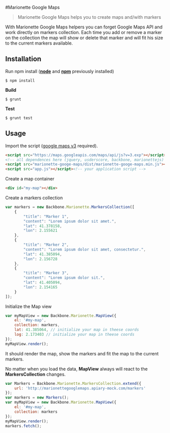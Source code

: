 #Marionette Google Maps

> Marionette Google Maps helps you to create maps and/with markers

With Marionette Google Maps helpers you can forget Google Maps API and work directly on markers collection. Each time you add or remove a marker on the collection the map will show or delete that marker and will fit his size to the current markers available.


## Installation

Run npm install ([**node**](http://nodejs.org) and [**npm**](https://npmjs.org) previously installed)

    $ npm install


**Build**

    $ grunt

**Test**

    $ grunt test

## Usage

Import the script ([google maps v3](https://developers.google.com/maps/documentation/javascript/?hl=es) required).
```html
<script src="https://maps.googleapis.com/maps/api/js?v=3.exp"></script><!-- load google maps first -->
<!-- all dependences here (jquery, usderscore, backbone, marionettejs) -->
<script src="marionette-googe-maps/dist/marionette-googe-maps.min.js"></script>
<script src="app.js"></script><!-- your application script -->
```

Create a map container
```html
<div id="my-map"></div>
```

Create a markers collection
```js
var markers = new Backbone.Marionette.MarkersCollection([
    {
        "title": "Marker 1",
        "content": "Lorem ipsum dolor sit amet.",
        "lat": 41.378158,
        "lon": 2.155621
    },
    {
        "title": "Marker 2",
        "content": "Lorem ipsum dolor sit amet, consectetur.",
        "lat": 41.385094,
        "lon": 2.156728
    },
    {
        "title": "Marker 3",
        "content": "Lorem ipsum dolor sit.",
        "lat": 41.405094,
        "lon": 2.154165
    }
]);
```
Initialize the Map view
```js
var myMapView = new Backbone.Marionette.MapView({
    el: '#my-map',
    collection: markers,
    lat: 41.385064, // initialize your map in theese coords
    log: 2.173403 // initialize your map in theese coords
});
myMapView.render();
```
It should render the map, show the markers and fit the map to the current markers. 


No matter when you load the data, **MapView** always will react to the **MarkersCollection** changes.
```js
var Markers = Backbone.Marionette.MarkersCollection.extend({
    url: 'http://marionettegooglemaps.apiary-mock.com/markers'
});
var markers = new Markers();
var myMapView = new Backbone.Marionette.MapView({
    el: '#my-map',
    collection: markers
});
myMapView.render();
markers.fetch();
```
